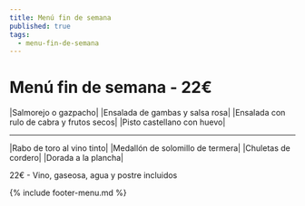 ```yaml
---
title: Menú fin de semana
published: true
tags:
  - menu-fin-de-semana
---
```


# Menú fin de semana - 22€

|Salmorejo o gazpacho|
|Ensalada de gambas y salsa rosa|
|Ensalada con rulo de cabra y frutos secos|
|Pisto castellano con huevo|

------

|Rabo de toro al vino tinto|
|Medallón de solomillo de termera|
|Chuletas de cordero|
|Dorada a la plancha|

22€ - Vino, gaseosa, agua y postre incluidos

{% include footer-menu.md %}
